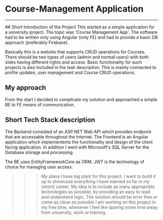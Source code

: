 # Course-Management Application
<hr/>
## Short Introduction of the Project
This started as a simple application for a university project. The topic was 'Course Management App'.
The software had to be written only using Angular (only FE) and had to provide a basic DB approach (preferably Firebase).

Basically this is a website that supports CRUD operations for Courses. There should be two types of users (admin and normal users) 
with both sides having different rights and access. Basic functionality for such projects is also included in the task description.
This is mainly connected to profile updates, user management and Course CRUD operations.

## My approach
From the start I decided to complicate my solution and approached a simple BE to FE means of communication.

## Short Tech Stack description
The Backend consisted of an ASP.NET Web API which provides endpoint that are accessable throughout the Internet.
The Frontend is an Angular application which implementents the functionality and design of the client facing application.
In addition I went with Microsoft's SQL Server for the Database storage and processing.

The BE uses EntityFrameworkCore as ORM.
JWT is the technology of choice for managing user access.

>>> My plans
I have big plant for this project. I want to build it up to showcase everything I have learned so far in my (short) career.
My idea is to include as many appropriate technologies as possible, by providing an easy to read and understand logic.
The solution should be error free *or come as close as possible*
I am working on this project in my free time, whenever I feel like sparing some time away from university, work or training.
